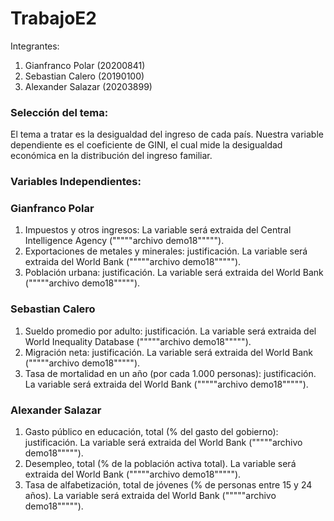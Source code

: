 # TrabajoE2

Integrantes:

1. Gianfranco Polar (20200841)
2. Sebastian Calero (20190100)
3. Alexander Salazar (20203899) 


### Selección del tema:

El tema a tratar es la desigualdad del ingreso de cada país. Nuestra variable dependiente es el coeficiente de GINI, el cual mide la desigualdad económica en la distribución del ingreso familiar.

### Variables Independientes:

### Gianfranco Polar

1. Impuestos y otros ingresos: La variable será extraida del Central Intelligence Agency ("""""archivo demo18""""").
2. Exportaciones de metales y minerales: justificación. La variable será extraida del World Bank ("""""archivo demo18""""").
3. Población urbana: justificación. La variable será extraida del World Bank ("""""archivo demo18""""").

### Sebastian Calero

1. Sueldo promedio por adulto: justificación. La variable será extraida del World Inequality Database ("""""archivo demo18""""").
2. Migración neta: justificación. La variable será extraida del World Bank ("""""archivo demo18""""").
3. Tasa de mortalidad en un año (por cada 1.000 personas): justificación. La variable será extraida del World Bank ("""""archivo demo18""""").

### Alexander Salazar

1. Gasto público en educación, total (% del gasto del gobierno): justificación. La variable será extraida del World Bank ("""""archivo demo18""""").
2. Desempleo, total (% de la población activa total). La variable será extraida del World Bank ("""""archivo demo18""""").
3. Tasa de alfabetización, total de jóvenes (% de personas entre 15 y 24 años). La variable será extraida del World Bank ("""""archivo demo18""""").
